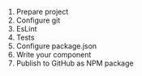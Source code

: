 1. Prepare project
2. Configure git
3. EsLint
4. Tests
5. Configure package.json
6. Write your component
7. Publish to GitHub as NPM package
